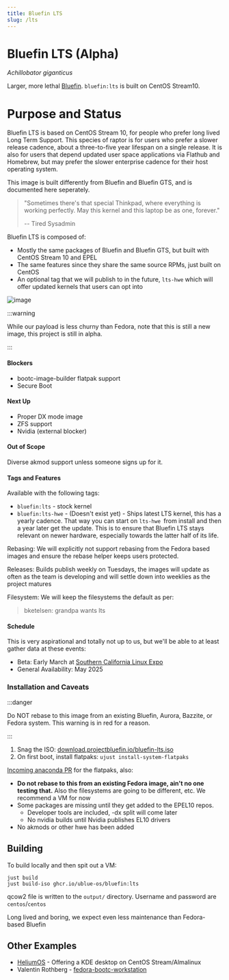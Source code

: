 ```yaml
---
title: Bluefin LTS
slug: /lts
---
```


# Bluefin LTS (Alpha)
*Achillobator giganticus*

Larger, more lethal [Bluefin](https://projectbluefin.io). `bluefin:lts` is built on CentOS Stream10.

# Purpose and Status

Bluefin LTS is based on CentOS Stream 10, for people who prefer long lived Long Term Support. 
This species of raptor is for users who prefer a slower release cadence, about a three-to-five year lifespan on a single release.
It is also for users that depend updated user space applications via Flathub and Homebrew, but may prefer the slower enterprise cadence for their host operating system.

This image is built differently from Bluefin and Bluefin GTS, and is documented here seperately.

> "Sometimes there's that special Thinkpad, where everything is working perfectly. May this kernel and this laptop be as one, forever." 
>
> -- Tired Sysadmin

Bluefin LTS is composed of:

- Mostly the same packages of Bluefin and Bluefin GTS, but built with CentOS Stream 10 and EPEL
- The same features since they share the same source RPMs, just built on CentOS
- An optional tag that we will publish to in the future, `lts-hwe` which will offer updated kernels that users can opt into

![image](https://github.com/user-attachments/assets/48985776-7a94-4138-bf00-d2df7824047d)

:::warning

While our payload is less churny than Fedora, note that this is still a new image, this project is still in alpha.

:::

#### Blockers

- bootc-image-builder flatpak support
- Secure Boot

#### Next Up 

- Proper DX mode image
- ZFS support
- Nvidia (external blocker)

#### Out of Scope

Diverse akmod support unless someone signs up for it. 

#### Tags and Features

Available with the following tags: 

- `bluefin:lts` - stock kernel
- `bluefin:lts-hwe` - (Doesn't exist yet) - Ships latest LTS kernel, this has a yearly cadence. That way you can start on `lts-hwe `from install and then a year later get the update. This is to ensure that Bluefin LTS stays relevant on newer hardware, especially towards the latter half of its life. 

Rebasing: We will explicitly not support rebasing from the Fedora based images and ensure the rebase helper keeps users protected.

Releases: Builds publish weekly on Tuesdays, the images will update as often as the team is developing and will settle down into weeklies as the project matures

Filesystem: We will keep the filesystems the default as per:

> bketelsen: grandpa wants lts

#### Schedule

This is very aspirational and totally not up to us, but we'll be able to at least gather data at these events: 

- Beta: Early March at [Southern California Linux Expo](https://www.socallinuxexpo.org/scale/22x)
- General Availability: May 2025

### Installation and Caveats

:::danger

Do NOT rebase to this image from an existing Bluefin, Aurora, Bazzite, or Fedora system. This warning is in red for a reason. 

:::

1. Snag the ISO: [download.projectbluefin.io/bluefin-lts.iso](https://download.projectbluefin.io/bluefin-lts.iso)
2. On first boot, install flatpaks: `ujust install-system-flatpaks`
  
[Incoming anaconda PR](https://github.com/rhinstaller/anaconda/pull/6056) for the flatpaks, also:

- **Do not rebase to this from an existing Fedora image, ain't no one testing that.** Also the filesystems are going to be different, etc. We recommend a VM for now
- Some packages are missing until they get added to the EPEL10 repos.
  - Developer tools are included, -dx split will come later
  - No nvidia builds until Nvidia publishes EL10 drivers
- No akmods or other hwe has been added

## Building

To build locally and then spit out a VM: 

```
just build
just build-iso ghcr.io/ublue-os/bluefin:lts
```

qcow2 file is written to the `output/` directory. Username and password are `centos`/`centos`

Long lived and boring, we expect even less maintenance than Fedora-based Bluefin

## Other Examples

- [HeliumOS](https://codeberg.org/HeliumOS) - Offering a KDE desktop on CentOS Stream/Almalinux
- Valentin Rothberg - [fedora-bootc-workstation](https://github.com/vrothberg/fedora-bootc-workstation/tree/main)
